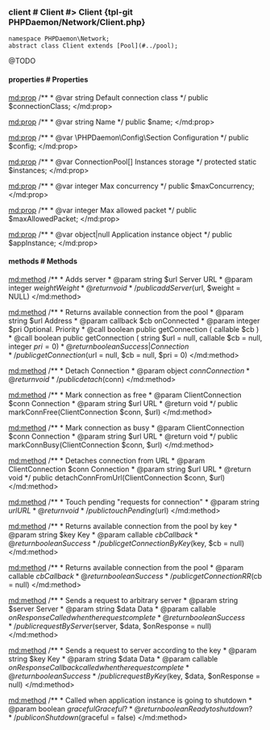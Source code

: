 ### client # Client #> Client {tpl-git PHPDaemon/Network/Client.php}

```php:p
namespace PHPDaemon\Network;
abstract class Client extends [Pool](#../pool);
```

@TODO

<!-- include-namespace path="\PHPDaemon\Network\Client" commit="" level="" access="" -->
#### properties # Properties

<md:prop>
/**
	 * @var string Default connection class
	 */
public $connectionClass;
</md:prop>

<md:prop>
/**
	 * @var string Name
	 */
public $name;
</md:prop>

<md:prop>
/**
	 * @var \PHPDaemon\Config\Section Configuration
	 */
public $config;
</md:prop>

<md:prop>
/**
	 * @var ConnectionPool[] Instances storage
	 */
protected static $instances;
</md:prop>

<md:prop>
/**
	 * @var integer Max concurrency
	 */
public $maxConcurrency;
</md:prop>

<md:prop>
/**
	 * @var integer Max allowed packet
	 */
public $maxAllowedPacket;
</md:prop>

<md:prop>
/**
	 * @var object|null Application instance object
	 */
public $appInstance;
</md:prop>

#### methods # Methods

<md:method>
/**
	 * Adds server
	 * @param  string  $url    Server URL
	 * @param  integer $weight Weight
	 * @return void
	 */
public addServer($url, $weight = NULL)
</md:method>

<md:method>
/**
	 * Returns available connection from the pool
	 * @param  string   $url Address
	 * @param  callback $cb  onConnected
	 * @param  integer  $pri Optional. Priority
	 * @call   boolean public getConnection ( callable $cb )
	 * @call   boolean public getConnection ( string $url = null, callable $cb = null, integer $pri = 0 )
	 * @return boolean       Success|Connection
	 */
public getConnection($url = null, $cb = null, $pri = 0)
</md:method>

<md:method>
/**
	 * Detach Connection
	 * @param  object $conn Connection
	 * @return void
	 */
public detach($conn)
</md:method>

<md:method>
/**
	 * Mark connection as free
	 * @param  ClientConnection $conn Connection
	 * @param  string           $url  URL
	 * @return void
	 */
public markConnFree(ClientConnection $conn, $url)
</md:method>

<md:method>
/**
	 * Mark connection as busy
	 * @param  ClientConnection $conn Connection
	 * @param  string           $url  URL
	 * @return void
	 */
public markConnBusy(ClientConnection $conn, $url)
</md:method>

<md:method>
/**
	 * Detaches connection from URL
	 * @param  ClientConnection $conn Connection
	 * @param  string           $url  URL
	 * @return void
	 */
public detachConnFromUrl(ClientConnection $conn, $url)
</md:method>

<md:method>
/**
	 * Touch pending "requests for connection"
	 * @param  string $url URL
	 * @return void
	 */
public touchPending($url)
</md:method>

<md:method>
/**
	 * Returns available connection from the pool by key
	 * @param  string   $key Key
	 * @param  callable $cb  Callback
	 * @return boolean       Success
	 */
public getConnectionByKey($key, $cb = null)
</md:method>

<md:method>
/**
	 * Returns available connection from the pool
	 * @param  callable $cb Callback
	 * @return boolean      Success
	 */
public getConnectionRR($cb = null)
</md:method>

<md:method>
/**
	 * Sends a request to arbitrary server
	 * @param  string   $server     Server
	 * @param  string   $data       Data
	 * @param  callable $onResponse Called when the request complete
	 * @return boolean              Success
	 */
public requestByServer($server, $data, $onResponse = null)
</md:method>

<md:method>
/**
	 * Sends a request to server according to the key
	 * @param  string   $key        Key
	 * @param  string   $data       Data
	 * @param  callable $onResponse Callback called when the request complete
	 * @return boolean              Success
	 */
public requestByKey($key, $data, $onResponse = null)
</md:method>

<md:method>
/**
	 * Called when application instance is going to shutdown
	 * @param  boolean $graceful Graceful?
	 * @return boolean           Ready to shutdown?
	 */
public onShutdown($graceful = false)
</md:method>


<!--/ include-namespace -->
